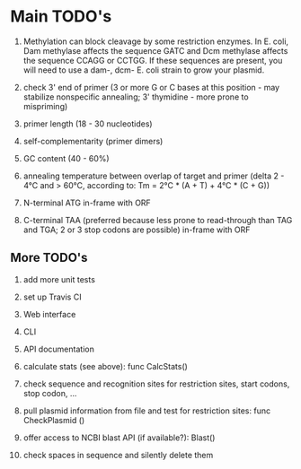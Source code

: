 # Main TODO's
1. Methylation can block cleavage by some restriction enzymes. In E. coli, Dam methylase affects the sequence GATC and Dcm methylase affects the sequence CCAGG or CCTGG. If these sequences are present, you will need to use a dam-, dcm- E. coli strain to grow your plasmid.

2. check 3' end of primer (3 or more G or C bases at this position - may stabilize nonspecific annealing; 3' thymidine - more prone to mispriming)

3. primer length (18 - 30 nucleotides)

4. self-complementarity (primer dimers)

5. GC content (40 - 60%)

6. annealing temperature between overlap of target and primer (delta 2 - 4°C and > 60°C, according to: Tm = 2°C * (A + T) + 4°C * (C + G))

7. N-terminal ATG in-frame with ORF

8. C-terminal TAA (preferred because less prone to read-through than TAG and TGA; 2 or 3 stop codons are possible) in-frame with ORF


## More TODO's
1. add more unit tests

2. set up Travis CI

3. Web interface

4. CLI

5. API documentation

6. calculate stats (see above): func CalcStats()

7. check sequence and recognition sites for restriction sites, start codons, stop codon, ...

8. pull plasmid information from file and test for restriction sites: func CheckPlasmid ()

9. offer access to NCBI blast API (if available?): Blast()

10. check spaces in sequence and silently delete them
